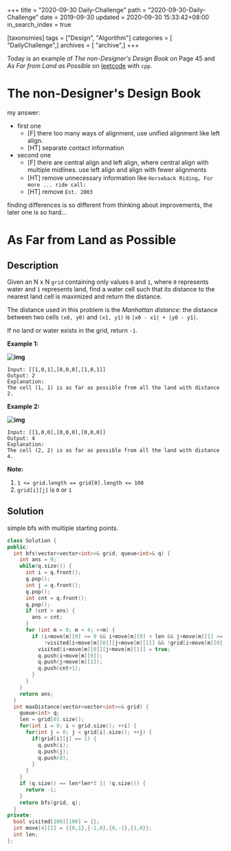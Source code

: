 +++
title = "2020-09-30 Daily-Challenge"
path = "2020-09-30-Daily-Challenge"
date = 2019-09-30
updated = 2020-09-30 15:33:42+08:00
in_search_index = true

[taxonomies]
tags = ["Design", "Algorithm"]
categories = [ "DailyChallenge",]
archives = [ "archive",]
+++

Today is an example of *The non-Designer's Design Book* on Page 45 and *As Far from Land as Possible* on [leetcode](https://leetcode.com/problems/as-far-from-land-as-possible/) with `cpp`.

<!-- more -->

# The non-Designer's Design Book

my answer:
  - first one
    - [F] there too many ways of alignment, use unified alignment like left align.
    - [HT] separate contact information
  - second one
    - [F] there are central align and left align, where central align with multiple midlines. use
left align and align with fewer alignments
    - [HT] remove unnecessary information like `Horseback Riding`、`For more ... ride call:`
    - [HT] remove `Est. 2003`

finding differences is so different from thinking about improvements, the later one is so hard...

# As Far from Land as Possible

## Description

Given an N x N `grid` containing only values `0` and `1`, where `0` represents water and `1` represents land, find a water cell such that its distance to the nearest land cell is maximized and return the distance.

The distance used in this problem is the *Manhattan distance*: the distance between two cells `(x0, y0)` and `(x1, y1)` is `|x0 - x1| + |y0 - y1|`.

If no land or water exists in the grid, return `-1`.

**Example 1:**

**![img](https://assets.leetcode.com/uploads/2019/05/03/1336_ex1.JPG)**

```
Input: [[1,0,1],[0,0,0],[1,0,1]]
Output: 2
Explanation: 
The cell (1, 1) is as far as possible from all the land with distance 2.
```

**Example 2:**

**![img](https://assets.leetcode.com/uploads/2019/05/03/1336_ex2.JPG)**

```
Input: [[1,0,0],[0,0,0],[0,0,0]]
Output: 4
Explanation: 
The cell (2, 2) is as far as possible from all the land with distance 4.
```

**Note:**

1. `1 <= grid.length == grid[0].length <= 100`
2. `grid[i][j]` is `0` or `1`

## Solution

simple bfs with multiple starting points.

``` cpp
class Solution {
public:
  int bfs(vector<vector<int>>& grid, queue<int>& q) {
    int ans = 0;
    while(q.size()) {
      int i = q.front();
      q.pop();
      int j = q.front();
      q.pop();
      int cnt = q.front();
      q.pop();
      if (cnt > ans) {
        ans = cnt;
      }
      for (int m = 0; m < 4; ++m) {
        if (i+move[m][0] >= 0 && i+move[m][0] < len && j+move[m][1] >= 0 && j+move[m][1] < len &&
            !visited[i+move[m][0]][j+move[m][1]] && !grid[i+move[m][0]][j+move[m][1]]) {
          visited[i+move[m][0]][j+move[m][1]] = true;
          q.push(i+move[m][0]);
          q.push(j+move[m][1]);
          q.push(cnt+1);
        }
      }
    }
    return ans;
  }
  int maxDistance(vector<vector<int>>& grid) {
    queue<int> q;
    len = grid[0].size();
    for(int i = 0; i < grid.size(); ++i) {
      for(int j = 0; j < grid[i].size(); ++j) {
        if(grid[i][j] == 1) {
          q.push(i);
          q.push(j);
          q.push(0);
        }
      }
    }
    if (q.size() == len*len*3 || !q.size()) {
      return -1;
    }
    return bfs(grid, q);
  }
private:
  bool visited[100][100] = {};
  int move[4][2] = {{0,1},{-1,0},{0,-1},{1,0}};
  int len;
};
```